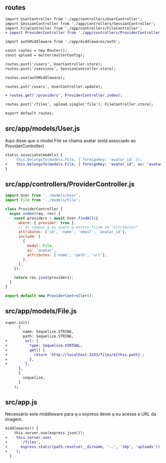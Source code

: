 ## routes

```diff
import UserController from './app/controllers/UserController';
import SessionController from './app/controllers/SessionController';
import FileController from './app/controllers/FileController';
+ import ProviderController from './app/controllers/ProviderController';

import authMiddleware from './app/middlewares/auth';

const routes = new Router();
const upload = multer(multerConfig);

routes.post('/users', UserController.store);
routes.post('/sessions', SessionController.store);

routes.use(authMiddleware);

routes.put('/users', UserController.update);

+ routes.get('/providers', ProviderController.index);

routes.post('/files', upload.single('file'), FileController.store);

export default routes;
```

## src/app/models/User.js

Aqui disse que o model File se chama avatar (está associado ao
ProviderController)

```diff
static associate(models) {
-    this.belongsTo(models.File, { foreignKey: 'avatar_id' });
+    this.belongsTo(models.File, { foreignKey: 'avatar_id', as: 'avatar' });
}
```

## src/app/controllers/ProviderController.js

```javascript
import User from '../models/User';
import File from '../models/File';

class ProviderController {
  async index(req, res) {
    const providers = await User.findAll({
      where: { provider: true },
      // Os campos q eu quero q mostre ficam em "attributes"
      attributes: ['id', 'name', 'email', 'avatar_id'],
      include: [
        {
          model: File,
          as: 'avatar',
          attributes: ['name', 'path', 'url'],
        },
      ],
    });

    return res.json(providers);
  }
}

export default new ProviderController();
```

## src/app/models/File.js

```diff
super.init(
      {
        name: Sequelize.STRING,
        path: Sequelize.STRING,
+        url: {
+          type: Sequelize.VIRTUAL,
+          get() {
+            return `http://localhost:3333/files/${this.path}`;
+          },
+        },
      },
      {
        sequelize,
      }
    );
```

## src/app.js

Necessário este middleware para q o express deixe q eu acesse a URL da imagem.

```diff
middlewares() {
    this.server.use(express.json());
+    this.server.use(
+      '/files',
+      express.static(path.resolve(__dirname, '..', 'tmp', 'uploads'))
+    );
  }
```
